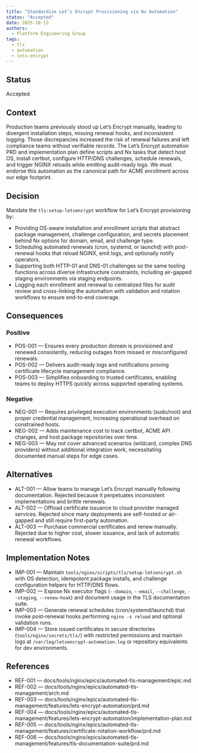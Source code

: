```yaml
---
title: "Standardize Let’s Encrypt Provisioning via Nx Automation"
status: "Accepted"
date: 2025-10-13
authors:
  - Platform Engineering Group
tags:
  - tls
  - automation
  - lets-encrypt
---
```


## Status

Accepted

## Context

Production teams previously stood up Let’s Encrypt manually, leading to divergent installation steps, missing renewal hooks, and inconsistent logging. Those discrepancies increased the risk of renewal failures and left compliance teams without verifiable records. The Let’s Encrypt automation PRD and implementation plan define scripts and Nx tasks that detect host OS, install certbot, configure HTTP/DNS challenges, schedule renewals, and trigger NGINX reloads while emitting audit-ready logs. We must endorse this automation as the canonical path for ACME enrollment across our edge footprint.

## Decision

Mandate the `tls:setup-letsencrypt` workflow for Let’s Encrypt provisioning by:

- Providing OS-aware installation and enrollment scripts that abstract package management, challenge configuration, and secrets placement behind Nx options for domain, email, and challenge type.
- Scheduling automated renewals (cron, systemd, or launchd) with post-renewal hooks that reload NGINX, emit logs, and optionally notify operators.
- Supporting both HTTP-01 and DNS-01 challenges so the same tooling functions across diverse infrastructure constraints, including air-gapped staging environments via staging endpoints.
- Logging each enrollment and renewal to centralized files for audit review and cross-linking the automation with validation and rotation workflows to ensure end-to-end coverage.

## Consequences

### Positive

- POS-001 — Ensures every production domain is provisioned and renewed consistently, reducing outages from missed or misconfigured renewals.
- POS-002 — Delivers audit-ready logs and notifications proving certificate lifecycle management compliance.
- POS-003 — Simplifies onboarding to trusted certificates, enabling teams to deploy HTTPS quickly across supported operating systems.

### Negative

- NEG-001 — Requires privileged execution environments (sudo/root) and proper credential management, increasing operational overhead on constrained hosts.
- NEG-002 — Adds maintenance cost to track certbot, ACME API changes, and host package repositories over time.
- NEG-003 — May not cover advanced scenarios (wildcard, complex DNS providers) without additional integration work, necessitating documented manual steps for edge cases.

## Alternatives

- ALT-001 — Allow teams to manage Let’s Encrypt manually following documentation. Rejected because it perpetuates inconsistent implementations and brittle renewals.
- ALT-002 — Offload certificate issuance to cloud provider managed services. Rejected since many deployments are self-hosted or air-gapped and still require first-party automation.
- ALT-003 — Purchase commercial certificates and renew manually. Rejected due to higher cost, slower issuance, and lack of automatic renewal workflows.

## Implementation Notes

- IMP-001 — Maintain `tools/nginx/scripts/tls/setup-letsencrypt.sh` with OS detection, idempotent package installs, and challenge configuration helpers for HTTP/DNS flows.
- IMP-002 — Expose Nx executor flags (`--domain`, `--email`, `--challenge`, `--staging`, `--renew-hook`) and document usage in the TLS documentation suite.
- IMP-003 — Generate renewal schedules (cron/systemd/launchd) that invoke post-renewal hooks performing `nginx -s reload` and optional validation runs.
- IMP-004 — Store issued certificates in secure directories (`tools/nginx/secrets/tls/`) with restricted permissions and maintain logs at `/var/log/letsencrypt-automation.log` or repository equivalents for dev environments.

## References

- REF-001 — docs/tools/nginx/epics/automated-tls-management/epic.md
- REF-002 — docs/tools/nginx/epics/automated-tls-management/arch.md
- REF-003 — docs/tools/nginx/epics/automated-tls-management/features/lets-encrypt-automation/prd.md
- REF-004 — docs/tools/nginx/epics/automated-tls-management/features/lets-encrypt-automation/implementation-plan.md
- REF-005 — docs/tools/nginx/epics/automated-tls-management/features/certificate-rotation-workflow/prd.md
- REF-006 — docs/tools/nginx/epics/automated-tls-management/features/tls-documentation-suite/prd.md
